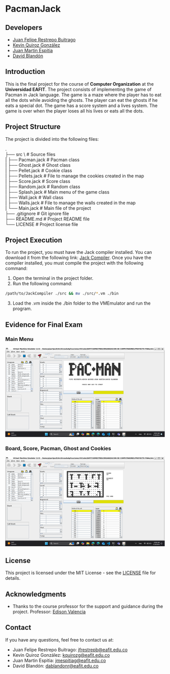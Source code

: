 # PacmanJack

## Developers
- [Juan Felipe Restrepo Buitrago](https://github.com/JuanFelipeRestrepoBuitrago)
- [Kevin Quiroz González](https://github.com/KevinQzG)
- [Juan Martin Espitia](https://github.com/jmespitiag)
- [David Blandón](https://github.com/davidblandon)

## Introduction

This is the final project for the course of **Computer Organization** at the **Universidad EAFIT**. The project consists of implementing the game of Pacman in Jack language. The game is a maze where the player has to eat all the dots while avoiding the ghosts. The player can eat the ghosts if he eats a special dot. The game has a score system and a lives system. The game is over when the player loses all his lives or eats all the dots.

## Project Structure

The project is divided into the following files:

.   
├── src \ # Source files      
|   ├── Pacman.jack # Pacman class      
|   ├── Ghost.jack # Ghost class      
|   ├── Pellet.jack # Cookie class        
|   ├── Pellets.jack # File to manage the cookies created in the map    
|   ├── Score.jack # Score class    
|   ├── Random.jack # Random class      
|   ├── Splash.jack # Main menu of the game class       
|   ├── Wall.jack # Wall class      
|   ├── Walls.jack # File to manage the walls created in the map        
|   └── Main.jack # Main file of the project        
├── .gitignore # Git ignore file    
├── README.md # Project README file     
└── LICENSE # Project license file      

## Project Execution

To run the project, you must have the Jack compiler installed. You can download it from the following link: [Jack Compiler](https://www.nand2tetris.org/software). Once you have the compiler installed, you must compile the project with the following command:

1. Open the terminal in the project folder.
2. Run the following command:

```bash
/path/to/JackCompiler ./src && mv ./src/*.vm ./bin
```

3. Load the .vm inside the ./bin folder to the VMEmulator and run the program.

## Evidence for Final Exam

### Main Menu

![Main Menu](./img/MainMenu.png)

### Board, Score, Pacman, Ghost and Cookies

![Board](./img/BoardPacmanGhostCookiesScore.png)

## License

This project is licensed under the MIT License - see the [LICENSE](LICENSE) file for details.

## Acknowledgments

- Thanks to the course professor for the support and guidance during the project. Professor: [Edison Valencia]()

## Contact

If you have any questions, feel free to contact us at:

- Juan Felipe Restrepo Buitrago: [jfrestrepb@eafit.edu.co](mailto:jfrestrepb@eafit.edu.co)
- Kevin Quiroz González: [kquirozg@eafit.edu.co](mailto:kquirozg@eafit.edu.co)
- Juan Martin Espitia: [jmespitiag@eafit.edu.co](mailto:jmespitiag@eafit.edu.co)
- David Blandón: [dablandonr@eafit.edu.co](mailto:dablandonr@eafit.edu.co)

